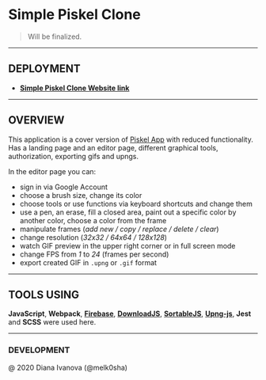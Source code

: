 # Simple Piskel Clone

> Will be finalized.

---

## DEPLOYMENT

- [**Simple Piskel Clone Website link**](https://melk0sha-piskel-clone.firebaseapp.com/ "Simple Piskel Clone")

---

## OVERVIEW

This application is a cover version of [Piskel App](https://www.piskelapp.com/) with reduced functionality. Has a landing page and an editor page, different graphical tools, authorization, exporting gifs and upngs.

In the editor page you can:

- sign in via Google Account
- choose a brush size, change its color
- choose tools or use functions via keyboard shortcuts and change them
- use a pen, an erase, fill a closed area, paint out a specific color by another color, choose a color from the frame
- manipulate frames (*add new / copy / replace / delete / clear*)
- change resolution (*32x32 / 64x64 / 128x128*)
- watch GIF preview in the upper right corner or in full screen mode
- change FPS from *1* to *24* (frames per second)
- export created GIF in `.upng` or `.gif` format

---

## TOOLS USING

**JavaScript**, **Webpack**, **[Firebase](https://firebase.google.com/)**, **[DownloadJS](https://www.npmjs.com/package/downloadjs)**, **[SortableJS](https://sortablejs.github.io/Sortable/)**, **[Upng-js](https://www.npmjs.com/package/upng-js)**, **Jest** and **SCSS** were used here.

---

### DEVELOPMENT

@ 2020 Diana Ivanova (@melk0sha)
